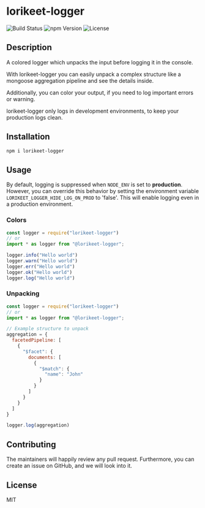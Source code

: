 # lorikeet-logger

![Build Status](https://img.shields.io/github/actions/workflow/status/whatar/parrot-logger/test.yml)
![npm Version](https://img.shields.io/npm/v/@whatar/parrot-logger)
![License](https://img.shields.io/npm/l/@whatar/parrot-logger)

## Description

A colored logger which unpacks the input before logging it in the console.

With lorikeet-logger you can easily unpack a complex structure like a mongoose aggregation pipeline and see the details inside.

Additionally, you can color your output, if you need to log important errors or warning.

lorikeet-logger only logs in development environments, to keep your production logs clean.

## Installation
```bash
npm i lorikeet-logger
```
## Usage

By default, logging is suppressed when `NODE_ENV` is set to **production**. However, you can override this behavior by setting the environment variable `LORIKEET_LOGGER_HIDE_LOG_ON_PROD` to 'false'. This will enable logging even in a production environment.

### Colors
```javascript
const logger = require("lorikeet-logger")
// or
import * as logger from "@lorikeet-logger";

logger.info("Hello world")
logger.warn("Hello world")
logger.err("Hello world")
logger.ok("Hello world")
logger.log("Hello world")
```

### Unpacking

```javascript
const logger = require("lorikeet-logger")
// or
import * as logger from "@lorikeet-logger";

// Example structure to unpack
aggregation = {
  facetedPipeline: [
    {
      "$facet": {
        documents: [
          {
            "$match": {
              "name": "John"
            }
          }
        ]
      }
    }
  ]
}

logger.log(aggregation)
```

## Contributing

The maintainers will happily review any pull request. Furthermore, you can create an issue on GitHub, and we will look into it.

## License

MIT

